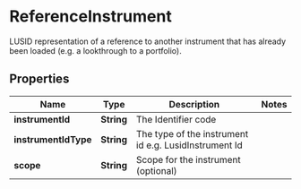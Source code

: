 

# ReferenceInstrument

LUSID representation of a reference to another instrument that has already been loaded (e.g. a lookthrough to a portfolio).

## Properties

Name | Type | Description | Notes
------------ | ------------- | ------------- | -------------
**instrumentId** | **String** | The Identifier code | 
**instrumentIdType** | **String** | The type of the instrument id e.g. LusidInstrument Id | 
**scope** | **String** | Scope for the instrument (optional) | 



